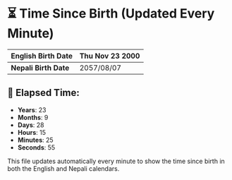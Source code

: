 # ⏳ Time Since Birth (Updated Every Minute)

| **English Birth Date** | Thu Nov 23 2000 |
|------------------------|-------------------------------------|
| **Nepali Birth Date**  | 2057/08/07                  |

## 📅 Elapsed Time:

- **Years**: 23
- **Months**: 9
- **Days**: 28
- **Hours**: 15
- **Minutes**: 25
- **Seconds**: 55

This file updates automatically every minute to show the time since birth in both the English and Nepali calendars.